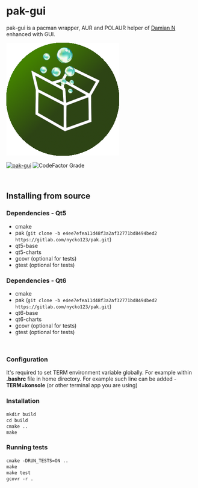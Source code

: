 # pak-gui

pak-gui is a pacman wrapper, AUR and POLAUR helper of [Damian N](https://gitlab.com/nycko123/pak) enhanced with GUI.

![Browse](https://github.com/juliagoda/pak-gui/blob/main/pak-gui.png)

[![pak-gui](https://github.com/juliagoda/pak-gui/actions/workflows/ci.yml/badge.svg?branch=main)](https://github.com/juliagoda/pak-gui/actions/workflows/ci.yml)
![CodeFactor Grade](https://img.shields.io/codefactor/grade/github/juliagoda/pak-gui)


<br/>

## Installing from source

### Dependencies - Qt5

- cmake
- pak (`git clone -b e4ee7efea11d48f3a2af32771bd8494bed2 https://gitlab.com/nycko123/pak.git`)
- qt5-base
- qt5-charts
- gcovr (optional for tests)
- gtest (optional for tests)


### Dependencies - Qt6

- cmake
- pak (`git clone -b e4ee7efea11d48f3a2af32771bd8494bed2 https://gitlab.com/nycko123/pak.git`)
- qt6-base
- qt6-charts
- gcovr (optional for tests)
- gtest (optional for tests)

<br/>

### Configuration

It's required to set TERM environment variable globally.
For example within <b>.bashrc</b> file in home directory.
For example such line can be added - <b>TERM=konsole</b> (or other terminal app you are using)

### Installation

```
mkdir build
cd build
cmake ..
make
```

### Running tests

```
cmake -DRUN_TESTS=ON ..
make
make test
gcovr -r .
```
